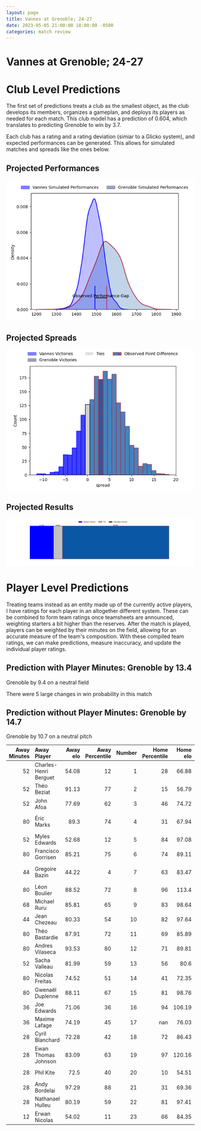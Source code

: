 ```yaml
---  
layout: page  
title: Vannes at Grenoble; 24-27  
date: 2023-05-05 21:00:00 18:00:00 -0500  
categories: match review  
---
```

# Vannes at Grenoble; 24-27

# Club Level Predictions


The first set of predictions treats a club as the smallest object, as the club develops its members, organizes a gameplan, and deploys its players as needed for each match. This club model has a prediction of 0.604, which translates to predicting Grenoble to win by 3.7.

Each club has a rating and a rating deviation (simiar to a Glicko system), and expected performances can be generated. This allows for simulated matches and spreads like the ones below.
## Projected Performances


![Projected Performances](plots/performances_2023-05-05-Grenoble-Vannes.png)
## Projected Spreads


![Projected Spreads](plots/spreads_2023-05-05-Grenoble-Vannes.png)
## Projected Results


![Projected Results](plots/resultbar_2023-05-05-Grenoble-Vannes.png)
# Player Level Predictions


Treating teams instead as an entity made up of the currently active players, I have ratings for each player in an altogether different system. These can be combined to form team ratings once teamsheets are announced, weighting starters a bit higher than the reserves. After the match is played, players can be weighted by their minutes on the field, allowing for an accurate measure of the team's composition. With these compiled team ratings, we can make predictions, measure inaccuracy, and update the individual player ratings.
## Prediction with Player Minutes: Grenoble by 13.4


Grenoble by 9.4 on a neutral field

There were 5 large changes in win probability in this match
## Prediction without Player Minutes: Grenoble by 14.7


Grenoble by 10.7 on a neutral pitch



|   Away Minutes | Away Player           |   Away elo |   Away Percentile |   Number |   Home Percentile |   Home elo | Home Player         |   Home Minutes |
|---------------:|:----------------------|-----------:|------------------:|---------:|------------------:|-----------:|:--------------------|---------------:|
|             52 | Charles-Henri Berguet |      54.08 |                12 |        1 |                28 |      66.88 | Luka Goginava       |             49 |
|             52 | Théo Beziat           |      91.13 |                77 |        2 |                15 |      56.79 | Mathis Sarragallet  |             49 |
|             52 | John Afoa             |      77.69 |                62 |        3 |                46 |      74.72 | Irakli Aptsiauri    |             49 |
|             80 | Éric Marks            |      89.3  |                74 |        4 |                31 |      67.94 | José Duarte Madeira |             57 |
|             52 | Myles Edwards         |      52.68 |                12 |        5 |                84 |      97.08 | Tanginoa Halaifonua |             80 |
|             80 | Francisco Gorrisen    |      85.21 |                75 |        6 |                74 |      89.11 | Thibaut Martel      |             80 |
|             44 | Gregoire Bazin        |      44.22 |                 4 |        7 |                63 |      83.47 | Steeve Blanc-Mappaz |             80 |
|             80 | Léon Boulier          |      88.52 |                72 |        8 |                96 |     113.4  | Pio Muarua          |             56 |
|             68 | Michael Ruru          |      85.81 |                65 |        9 |                83 |      98.64 | Éric Escande        |             61 |
|             44 | Jean Chezeau          |      80.33 |                54 |       10 |                82 |      97.64 | Thomas Fortunel     |             61 |
|             80 | Théo Bastardie        |      87.91 |                72 |       11 |                69 |      85.89 | Lucas Dupont        |             68 |
|             80 | Andres Vilaseca       |      93.53 |                80 |       12 |                71 |      89.81 | Romain Trouilloud   |             80 |
|             52 | Sacha Valleau         |      81.99 |                59 |       13 |                56 |      80.6  | Terence Hepetema    |             80 |
|             80 | Nicolas Freitas       |      74.52 |                51 |       14 |                41 |      72.35 | Karim Qadiri        |             80 |
|             80 | Gwenaël Duplenne      |      88.11 |                67 |       15 |                81 |      98.76 | Julien Farnoux      |             80 |
|             36 | Joe Edwards           |      71.06 |                36 |       16 |                94 |     106.19 | Zack Gauthier       |             31 |
|             36 | Maxime Lafage         |      74.19 |                45 |       17 |               nan |      76.03 | Lilian Rossi        |             31 |
|             28 | Cyril Blanchard       |      72.28 |                42 |       18 |                72 |      86.43 | Regis Montagne      |             31 |
|             28 | Ewan Thomas Johnson   |      83.09 |                63 |       19 |                97 |     120.16 | Thomas Lainault     |             23 |
|             28 | Phil Kite             |      72.5  |                40 |       20 |                10 |      54.51 | Talalelei Gray      |             24 |
|             28 | Andy Bordelai         |      97.29 |                88 |       21 |                31 |      69.36 | Felipe Ezcurra      |             19 |
|             28 | Nathanael Hulleu      |      80.19 |                59 |       22 |                81 |      97.41 | Romain Barthélémy   |             19 |
|             12 | Erwan Nicolas         |      54.02 |                11 |       23 |                66 |      84.35 | Erwan Dridi         |             12 |

